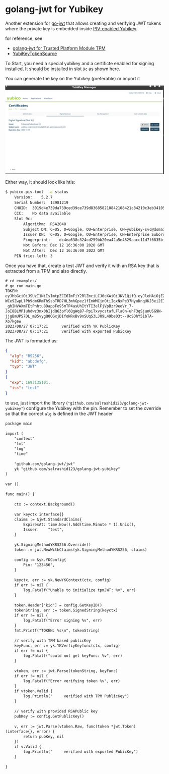 
# golang-jwt for Yubikey

Another extension for [go-jwt](https://github.com/golang-jwt/jwt#extensions) that allows creating and verifying JWT tokens where the private key is embedded inside  [PIV-enabled Yubikey](https://developers.yubico.com/PIV/Introduction/YubiKey_and_PIV.html).

for reference, see 

* [golang-jwt for Trusted Platform Module TPM](https://github.com/salrashid123/golang-jwt-tpm)
* [YubiKeyTokenSource](https://github.com/salrashid123/yubikey)

To Start, you need a special yubikey and a certificte enabled for signing installed.  It should be installed in slot `9c` as shown here.

You can generate the key on the Yubikey (preferable) or import it

![images/yubikey_cert.png](images/yubikey_cert.png)

Either way, it should look like htis:

```bash
$ yubico-piv-tool  -a status
	Version:	5.2.7
	Serial Number:	13981219
	CHUID:	3019d4e739da739ced39ce739d836858210842108421c84210c3eb3410580d44ea9aa3cb26993084513cb2a39d350832303330303130313e00fe00
	CCC:	No data available
	Slot 9c:	
		Algorithm:	RSA2048
		Subject DN:	C=US, O=Google, OU=Enterprise, CN=yubikey-svc@domain.com
		Issuer DN:	C=US, O=Google, OU=Enterprise, CN=Enterprise Subordinate CA
		Fingerprint:	dc4ea638c324cd259bb20ea42a5e4529aacc11d7f6835bf60cb533b9ba7a2d51
		Not Before:	Dec 12 16:36:00 2020 GMT
		Not After:	Dec 12 16:36:00 2022 GMT
	PIN tries left:	3
```


Once you have that,  create a test JWT and verify it with an RSA key that is extracted from a TPM and also directly. 

```log
# cd examples/
# go run main.go 
TOKEN: eyJhbGciOiJSUzI1NiIsImtpZCI6ImFiY2RlZmciLCJ0eXAiOiJKV1QifQ.eyJleHAiOjE2OTMxMzUxMDEsImlzcyI6InRlc3QifQ.m2piHlp09fSbSR3nN0ca2JXu6TmnfDu-WCe9ZwpLlPb9dmKRmThSsbTRD7HL3mhGpez1fImWMCjnOtiIqxNxPe37HyuDnqUKJ3ei2EIGX0bNFzt95fnkNIIWr_4ug09CimmZaQ5P2Bp97-_ghIHVAXmTEtPnhtu8DappFo95mTP4asUhItYTI3elFjVpBzr9eoVr_7-JoI8BLMPIuhdwz3mx0bIjdQ63pYl6QgWq87-PpiTxvycstafLFla0n-uhF3qSjunUSG9N-jjgBmUPS7DL_mB5vygQ0OGxjDIfoNRxBv9nSUqS3LJO9L49be03t--UcSOhY51bTA-Xo7kgew
2023/08/27 07:17:21      verified with YK PublicKey
2023/08/27 07:17:21      verified with exported PubicKey

```

The JWT is formatted as:

```json
{
  "alg": "RS256",
  "kid": "abcdefg",
  "typ": "JWT"
}
{
  "exp": 1693135101,
  "iss": "test"
}
```

to use, just import the library (`"github.com/salrashid123/golang-jwt-yubikey"`) configure the Yubikey with the pin.  Remember to set the override so that the correct `alg` is defined in the JWT header

```golang
package main

import (
	"context"
	"fmt"
	"log"
	"time"

	"github.com/golang-jwt/jwt"
	yk "github.com/salrashid123/golang-jwt-yubikey"
)

var ()

func main() {

	ctx := context.Background()

	var keyctx interface{}
	claims := &jwt.StandardClaims{
		ExpiresAt: time.Now().Add(time.Minute * 1).Unix(),
		Issuer:    "test",
	}

	yk.SigningMethodYKRS256.Override()
	token := jwt.NewWithClaims(yk.SigningMethodYKRS256, claims)

	config := &yk.YKConfig{
		Pin: "123456",
	}

	keyctx, err := yk.NewYKContext(ctx, config)
	if err != nil {
		log.Fatalf("Unable to initialize tpmJWT: %v", err)
	}

	token.Header["kid"] = config.GetKeyID()
	tokenString, err := token.SignedString(keyctx)
	if err != nil {
		log.Fatalf("Error signing %v", err)
	}
	fmt.Printf("TOKEN: %s\n", tokenString)

	// verify with TPM based publicKey
	keyFunc, err := yk.YKVerfiyKeyfunc(ctx, config)
	if err != nil {
		log.Fatalf("could not get keyFunc: %v", err)
	}

	vtoken, err := jwt.Parse(tokenString, keyFunc)
	if err != nil {
		log.Fatalf("Error verifying token %v", err)
	}
	if vtoken.Valid {
		log.Println("     verified with TPM PublicKey")
	}

	// verify with provided RSAPublic key
	pubKey := config.GetPublicKey()

	v, err := jwt.Parse(vtoken.Raw, func(token *jwt.Token) (interface{}, error) {
		return pubKey, nil
	})
	if v.Valid {
		log.Println("     verified with exported PubicKey")
	}

}
```
